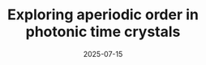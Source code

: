 ---
title: "Exploring aperiodic order in photonic time crystals"
date: 2025-07-15
authors: ["M. Coppolaro", "M. Moccia", "G. Castaldi", "V. Galdi"]
publication_types: ['paper-conference']
abstract: ""
featured: false
publication: "*IEEE Antennas and Propagation Society International Symposium*"
---